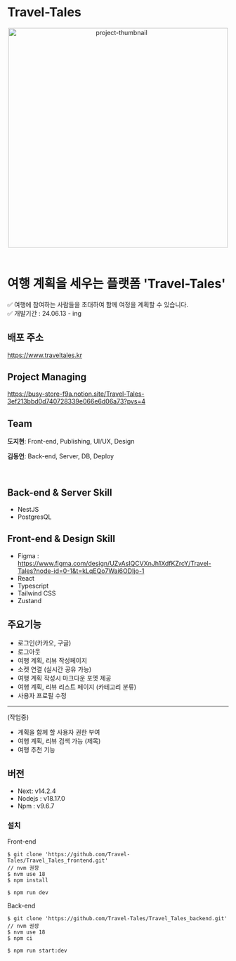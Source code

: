 # Travel-Tales

<p align="center" style="margin-bottom:60px">
<img width="500" alt="project-thumbnail" src="https://github.com/user-attachments/assets/cbb3784d-3e61-4ce6-93fa-ce5a46ff663c"></p>

# 여행 계획을 세우는 플랫폼 'Travel-Tales'

✅ 여행에 참여하는 사람들을 초대하여 함께 여정을 계획할 수 있습니다.<br>
✅ 개발기간 : 24.06.13 - ing

## 배포 주소

https://www.traveltales.kr

## Project Managing

https://busy-store-f9a.notion.site/Travel-Tales-3ef213bbd0d740728339e066e6d06a73?pvs=4

## Team

**도지현**: Front-end, Publishing, UI/UX, Design

**김동언**: Back-end, Server, DB, Deploy

<br>

## Back-end & Server Skill

- NestJS
- PostgresQL

## Front-end & Design Skill

- Figma : https://www.figma.com/design/UZvAsIQCVXnJh1XdfKZrcY/Travel-Tales?node-id=0-1&t=kLqEQo7Wai6ODIjo-1
- React
- Typescript
- Tailwind CSS
- Zustand

## 주요기능

- 로그인(카카오, 구글)
- 로그아웃
- 여행 계획, 리뷰 작성페이지
- 소켓 연결 (실시간 공유 가능)
- 여행 계획 작성시 마크다운 포멧 제공
- 여행 계획, 리뷰 리스트 페이지 (카테고리 분류)
- 사용자 프로필 수정

---

(작업중)

- 계획을 함께 할 사용자 권한 부여
- 여행 계획, 리뷰 검색 가능 (제목)
- 여행 추천 기능

## 버전

- Next: v14.2.4
- Nodejs : v18.17.0
- Npm : v9.6.7

### 설치

Front-end

```
$ git clone 'https://github.com/Travel-Tales/Travel_Tales_frontend.git'
// nvm 권장
$ nvm use 18
$ npm install
```

```
$ npm run dev
```

Back-end

```
$ git clone 'https://github.com/Travel-Tales/Travel_Tales_backend.git'
// nvm 권장
$ nvm use 18
$ npm ci
```

```
$ npm run start:dev
```
